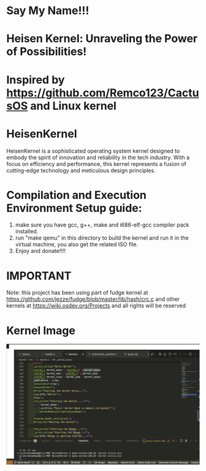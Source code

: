 # Say My Name!!!


# Heisen Kernel: Unraveling the Power of Possibilities!
# Inspired by https://github.com/Remco123/CactusOS and Linux kernel
# HeisenKernel
HeisenKernel is a sophisticated operating system kernel designed to embody the spirit of innovation and reliability in the tech industry. With a focus on efficiency and performance, this kernel represents a fusion of cutting-edge technology and meticulous design principles.


# Compilation  and Execution Environment Setup guide:
1. make sure you have  gcc, g++, make and i686-elf-gcc compiler pack installed.
2. run "make qemu" in this directory to build the kernel and run it in the virtual machine, you also get the related ISO file.
3. Enjoy and donate!!!!


# IMPORTANT
Note: this project has been using part of fudge kernel at https://github.com/jezze/fudge/blob/master/lib/hash/crc.c and other kernels at https://wiki.osdev.org/Projects and all rights will be reserved

# Kernel Image

![Alt text](images/kernelImage.png)

